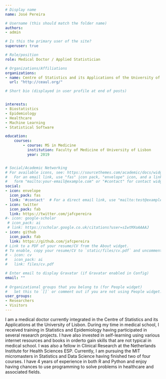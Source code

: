 ```yaml
---
# Display name
name: José Pereira

# Username (this should match the folder name)
authors:
- admin

# Is this the primary user of the site?
superuser: true

# Role/position
role: Medical Doctor / Applied Statistician

# Organizations/Affiliations
organizations:
- name: Centre of Statistics and its Applications of the University of Lisbon
  url: "http://ceaul.org/"

# Short bio (displayed in user profile at end of posts)


interests:
- Biostatistics
- Epidemiology
- Healthcare
- Machine Learning
- Statistical Software

education:
    courses:
        - course: MS in Medicine
          institution: Faculty of Medicine of University of Lisbon
          year: 2019


# Social/Academic Networking
# For available icons, see: https://sourcethemes.com/academic/docs/widgets/#icons
#   For an email link, use "fas" icon pack, "envelope" icon, and a link in the
#   form "mailto:your-email@example.com" or "#contact" for contact widget.
social:
- icon: envelope
  icon_pack: fas
  link: '#contact'  # For a direct email link, use "mailto:test@example.org".
- icon: twitter
  icon_pack: fab
  link: https://twitter.com/jafcpereira
#- icon: google-scholar
 # icon_pack: ai
 # link: https://scholar.google.co.uk/citations?user=sIwtMXoAAAAJ
- icon: github
  icon_pack: fab
  link: https://github.com/jafcpereira
# Link to a PDF of your resume/CV from the About widget.
# To enable, copy your resume/CV to `static/files/cv.pdf` and uncomment the lines below.  
# - icon: cv
#   icon_pack: ai
#   link: files/cv.pdf

# Enter email to display Gravatar (if Gravatar enabled in Config)
email: ""
  
# Organizational groups that you belong to (for People widget)
#   Set this to `[]` or comment out if you are not using People widget.  
user_groups:
- Researchers
- Visitors
---
```


I am a medical doctor currently integrated in the Centre of Statistics and its Applications at the University of Lisbon. 
During my time in medical school, I received training in Statistics and Epidemiology having participated in several research projects. 
I have also invested in self-learning using various internet resources and books in orderto gain skills that are not typical in medical school. 
I was also a fellow in Clinical Research at the Netherlands Institute for Health Sciences ESP. 
Currently, I am pursuing the MIT micromasters in Statistics and Data Science having finished two of four courses. I have 4 years of experience in both R and Python and enjoy having chances to use programming to solve problems in healthcare and associated fields.
